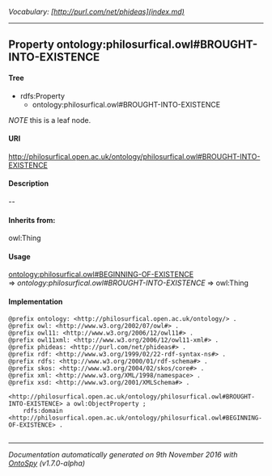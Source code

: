 _Vocabulary: [http://purl.com/net/phideas](index.md)_ 

---	
	




    


## Property ontology:philosurfical.owl#BROUGHT-INTO-EXISTENCE


#### Tree

* rdfs:Property
    * ontology:philosurfical.owl#BROUGHT-INTO-EXISTENCE





*NOTE* this is a leaf node.


#### URI
http://philosurfical.open.ac.uk/ontology/philosurfical.owl#BROUGHT-INTO-EXISTENCE

#### Description
--


#### Inherits from:
owl:Thing



#### Usage


[ontology:philosurfical.owl#BEGINNING-OF-EXISTENCE](class-ontologyphilosurficalowlbeginning-of-existence.md) 
=&gt;&nbsp;_ontology:philosurfical.owl#BROUGHT-INTO-EXISTENCE_&nbsp;=&gt;&nbsp;owl:Thing

#### Implementation
```
@prefix ontology: <http://philosurfical.open.ac.uk/ontology/> .
@prefix owl: <http://www.w3.org/2002/07/owl#> .
@prefix owl11: <http://www.w3.org/2006/12/owl11#> .
@prefix owl11xml: <http://www.w3.org/2006/12/owl11-xml#> .
@prefix phideas: <http://purl.com/net/phideas#> .
@prefix rdf: <http://www.w3.org/1999/02/22-rdf-syntax-ns#> .
@prefix rdfs: <http://www.w3.org/2000/01/rdf-schema#> .
@prefix skos: <http://www.w3.org/2004/02/skos/core#> .
@prefix xml: <http://www.w3.org/XML/1998/namespace> .
@prefix xsd: <http://www.w3.org/2001/XMLSchema#> .

<http://philosurfical.open.ac.uk/ontology/philosurfical.owl#BROUGHT-INTO-EXISTENCE> a owl:ObjectProperty ;
    rdfs:domain <http://philosurfical.open.ac.uk/ontology/philosurfical.owl#BEGINNING-OF-EXISTENCE> .


```










---

_Documentation automatically generated on 9th November 2016 with [OntoSpy](http://ontospy.readthedocs.org/ "Open") (v1.7.0-alpha)_